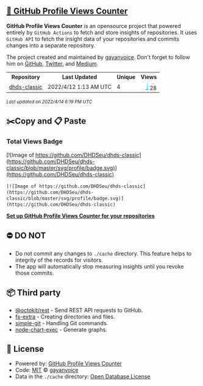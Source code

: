 ## [🚀 GitHub Profile Views Counter](https://github.com/gayanvoice/github-profile-views-counter)
**GitHub Profile Views Counter** is an opensource project that powered entirely by  `GitHub Actions` to fetch and store insights of repositories.
It uses `GitHub API` to fetch the insight data of your repositories and commits changes into a separate repository.

The project created and maintained by [gayanvoice](https://github.com/gayanvoice). Don't forget to follow him on [GitHub](https://github.com/gayanvoice), [Twitter](https://twitter.com/gayanvoice), and [Medium](https://gayanvoice.medium.com/).

<table>
	<tr>
		<th>
			Repository
		</th>
		<th>
			Last Updated
		</th>
		<th>
			Unique
		</th>
		<th>
			Views
		</th>
	</tr>
	<tr>
		<td>
			<a href="https://github.com/DHDSeu/dhds-classic/tree/master/readme/400177016/year.md">
				dhds-classic
			</a>
		</td>
		<td>
			2022/4/12 1:13 AM UTC
		</td>
		<td>
			4
		</td>
		<td>
			<img alt="Response time graph" src="https://github.com/DHDSeu/dhds-classic/raw/master/graph/400177016/small/year.png" height="20"> 28
		</td>
	</tr>
</table>

<small><i>Last updated on 2022/4/14 6:19 PM UTC</i></small>

## ✂️Copy and 📋 Paste
### Total Views Badge
[![Image of https://github.com/DHDSeu/dhds-classic](https://github.com/DHDSeu/dhds-classic/blob/master/svg/profile/badge.svg)](https://github.com/DHDSeu/dhds-classic)

```readme
[![Image of https://github.com/DHDSeu/dhds-classic](https://github.com/DHDSeu/dhds-classic/blob/master/svg/profile/badge.svg)](https://github.com/DHDSeu/dhds-classic)
```
[**Set up GitHub Profile Views Counter for your repositories**](https://github.com/gayanvoice/github-profile-views-counter)
## ⛔ DO NOT
- Do not commit any changes to `./cache` directory. This feature helps to integrity of the records for visitors.
- The app will automatically stop measuring insights until you revoke those commits.
## 📦 Third party

- [@octokit/rest](https://www.npmjs.com/package/@octokit/rest) - Send REST API requests to GitHub.
- [fs-extra](https://www.npmjs.com/package/fs-extra) - Creating directories and files.
- [simple-git](https://www.npmjs.com/package/simple-git) - Handling Git commands.
- [node-chart-exec](https://www.npmjs.com/package/node-chart-exec) - Generate graphs.
## 📄 License
- Powered by: [GitHub Profile Views Counter](https://github.com/gayanvoice/github-profile-views-counter)
- Code: [MIT](./LICENSE) © [gayanvoice](https://github.com/gayanvoice)
- Data in the `./cache` directory: [Open Database License](https://opendatacommons.org/licenses/odbl/1-0/)